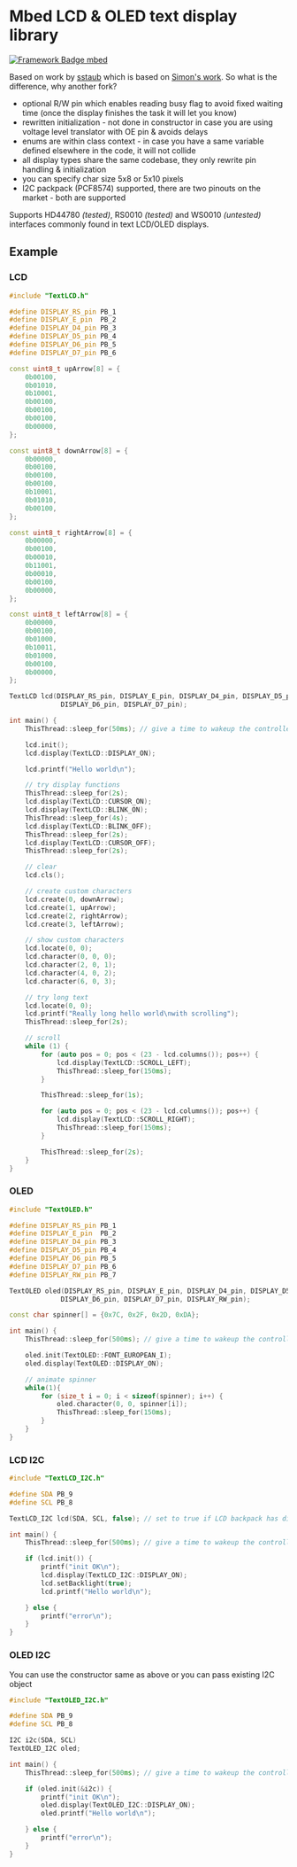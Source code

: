 # Mbed LCD & OLED text display library

[![Framework Badge mbed](https://img.shields.io/badge/framework-mbed-008fbe.svg)](https://os.mbed.com/)

Based on work by [sstaub](https://github.com/sstaub/mbedLCD) which is based on [Simon's work](https://os.mbed.com/users/simon/code/TextLCD/).
So what is the difference, why another fork?

- optional R/W pin which enables reading busy flag to avoid fixed waiting time (once the display finishes the task it will let you know)
- rewritten initialization - not done in constructor in case you are using voltage level translator with OE pin & avoids delays
- enums are within class context - in case you have a same variable defined elsewhere in the code, it will not collide
- all display types share the same codebase, they only rewrite pin handling & initialization
- you can specify char size 5x8 or 5x10 pixels
- I2C packpack (PCF8574) supported, there are two pinouts on the market - both are supported

Supports HD44780 _(tested)_, RS0010 _(tested)_ and WS0010 _(untested)_ interfaces commonly found in text LCD/OLED displays.

## Example

### LCD

```cpp
#include "TextLCD.h"

#define DISPLAY_RS_pin PB_1
#define DISPLAY_E_pin  PB_2
#define DISPLAY_D4_pin PB_3
#define DISPLAY_D5_pin PB_4
#define DISPLAY_D6_pin PB_5
#define DISPLAY_D7_pin PB_6

const uint8_t upArrow[8] = {
    0b00100,
    0b01010,
    0b10001,
    0b00100,
    0b00100,
    0b00100,
    0b00000,
};

const uint8_t downArrow[8] = {
    0b00000,
    0b00100,
    0b00100,
    0b00100,
    0b10001,
    0b01010,
    0b00100,
};

const uint8_t rightArrow[8] = {
    0b00000,
    0b00100,
    0b00010,
    0b11001,
    0b00010,
    0b00100,
    0b00000,
};

const uint8_t leftArrow[8] = {
    0b00000,
    0b00100,
    0b01000,
    0b10011,
    0b01000,
    0b00100,
    0b00000,
};

TextLCD lcd(DISPLAY_RS_pin, DISPLAY_E_pin, DISPLAY_D4_pin, DISPLAY_D5_pin,
             DISPLAY_D6_pin, DISPLAY_D7_pin);

int main() {
    ThisThread::sleep_for(50ms); // give a time to wakeup the controller

    lcd.init();
    lcd.display(TextLCD::DISPLAY_ON);

    lcd.printf("Hello world\n");

    // try display functions
    ThisThread::sleep_for(2s);
    lcd.display(TextLCD::CURSOR_ON);
    lcd.display(TextLCD::BLINK_ON);
    ThisThread::sleep_for(4s);
    lcd.display(TextLCD::BLINK_OFF);
    ThisThread::sleep_for(2s);
    lcd.display(TextLCD::CURSOR_OFF);
    ThisThread::sleep_for(2s);

    // clear
    lcd.cls();

    // create custom characters
    lcd.create(0, downArrow);
    lcd.create(1, upArrow);
    lcd.create(2, rightArrow);
    lcd.create(3, leftArrow);

    // show custom characters
    lcd.locate(0, 0);
    lcd.character(0, 0, 0);
    lcd.character(2, 0, 1);
    lcd.character(4, 0, 2);
    lcd.character(6, 0, 3);

    // try long text
    lcd.locate(0, 0);
    lcd.printf("Really long hello world\nwith scrolling");
    ThisThread::sleep_for(2s);

    // scroll
    while (1) {
        for (auto pos = 0; pos < (23 - lcd.columns()); pos++) {
            lcd.display(TextLCD::SCROLL_LEFT);
            ThisThread::sleep_for(150ms);
        }

        ThisThread::sleep_for(1s);

        for (auto pos = 0; pos < (23 - lcd.columns()); pos++) {
            lcd.display(TextLCD::SCROLL_RIGHT);
            ThisThread::sleep_for(150ms);
        }

        ThisThread::sleep_for(2s);
    }
}
```

### OLED

```cpp
#include "TextOLED.h"

#define DISPLAY_RS_pin PB_1
#define DISPLAY_E_pin  PB_2
#define DISPLAY_D4_pin PB_3
#define DISPLAY_D5_pin PB_4
#define DISPLAY_D6_pin PB_5
#define DISPLAY_D7_pin PB_6
#define DISPLAY_RW_pin PB_7

TextOLED oled(DISPLAY_RS_pin, DISPLAY_E_pin, DISPLAY_D4_pin, DISPLAY_D5_pin,
             DISPLAY_D6_pin, DISPLAY_D7_pin, DISPLAY_RW_pin);

const char spinner[] = {0x7C, 0x2F, 0x2D, 0xDA};

int main() {
    ThisThread::sleep_for(500ms); // give a time to wakeup the controller

    oled.init(TextOLED::FONT_EUROPEAN_I);
    oled.display(TextOLED::DISPLAY_ON);

    // animate spinner
    while(1){
        for (size_t i = 0; i < sizeof(spinner); i++) {
            oled.character(0, 0, spinner[i]);
            ThisThread::sleep_for(150ms);
        }
    }
}
```

### LCD I2C
```cpp
#include "TextLCD_I2C.h"

#define SDA PB_9
#define SCL PB_8

TextLCD_I2C lcd(SDA, SCL, false); // set to true if LCD backpack has different pinout

int main() {
    ThisThread::sleep_for(500ms); // give a time to wakeup the controller

    if (lcd.init()) {
        printf("init OK\n");
        lcd.display(TextLCD_I2C::DISPLAY_ON);
        lcd.setBacklight(true);
        lcd.printf("Hello world\n");

    } else {
        printf("error\n");
    }
}
```

### OLED I2C
You can use the constructor same as above or you can pass existing I2C object

```cpp
#include "TextOLED_I2C.h"

#define SDA PB_9
#define SCL PB_8

I2C i2c(SDA, SCL)
TextOLED_I2C oled;

int main() {
    ThisThread::sleep_for(500ms); // give a time to wakeup the controller

    if (oled.init(&i2c)) {
        printf("init OK\n");
        oled.display(TextOLED_I2C::DISPLAY_ON);
        oled.printf("Hello world\n");

    } else {
        printf("error\n");
    }
}
```